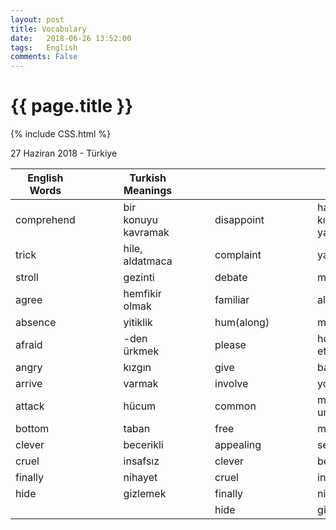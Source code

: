 ```yaml
---
layout: post
title: Vocabulary
date:   2018-06-26 13:52:00
tags:   English
comments: False
---
```


{{ page.title }}
================
{% include CSS.html %}

<p class="meta">27 Haziran 2018 - Türkiye</p>




| English Words |   |   |   | Turkish Meanings    |   |  |  |            |   |   |   |                          |
|---------------|---|---|---|---------------------|---|--|--|------------|---|---|---|--------------------------|
| comprehend    |   |   |   | bir konuyu kavramak |   |  |  | disappoint |   |   |   | hayal kırıklığı yaşatmak |
| trick         |   |   |   | hile, aldatmaca     |   |  |  | complaint  |   |   |   | yakınma                  |
| stroll        |   |   |   | gezinti             |   |  |  | debate     |   |   |   | münazara                 |
| agree         |   |   |   | hemfikir olmak      |   |  |  | familiar   |   |   |   | alışıldık                |
| absence       |   |   |   | yitiklik            |   |  |  | hum(along) |   |   |   | mırıldanmak              |
| afraid        |   |   |   | -den ürkmek         |   |  |  | please     |   |   |   | hoşnut etmek             |
| angry         |   |   |   | kızgın              |   |  |  | give       |   |   |   | bahşetmek                |
| arrive        |   |   |   | varmak              |   |  |  | involve    |   |   |   | yol açmak                |
| attack        |   |   |   | hücum               |   |  |  | common     |   |   |   | müşterek umumi           |
| bottom        |   |   |   | taban               |   |  |  | free       |   |   |   | muaf                     |
| clever        |   |   |   | becerikli           |   |  |  | appealing  |   |   |   | sempatik                 |
| cruel         |   |   |   | insafsız            |   |  |  | clever     |   |   |   | becerikli                |
| finally       |   |   |   | nihayet             |   |  |  | cruel      |   |   |   | insafsız                 |
| hide          |   |   |   | gizlemek            |   |  |  | finally    |   |   |   | nihayet                  |
|               |   |   |   |                     |   |  |  | hide       |   |   |   | gizlemek                 |

~~~
~~~
